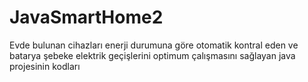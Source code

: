 # JavaSmartHome2
 Evde bulunan cihazları enerji durumuna göre otomatik kontral eden ve batarya şebeke elektrik geçişlerini optimum çalışmasını sağlayan java projesinin kodları

